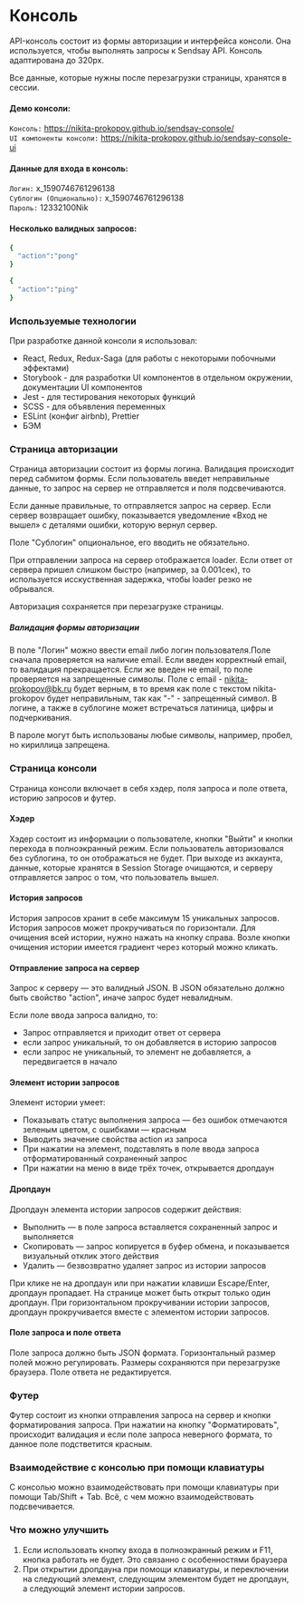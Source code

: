 # Консоль

API-консоль состоит из формы авторизации и интерфейса консоли. Она используется, чтобы выполнять запросы к Sendsay API. Консоль адаптирована до 320px.

Все данные, которые нужны после перезагрузки страницы, хранятся в сессии.


#### Демо консоли:

`Консоль:` https://nikita-prokopov.github.io/sendsay-console/  
`UI компоненты консоли:` https://nikita-prokopov.github.io/sendsay-console-ui  

#### Данные для входа в консоль:

`Логин:` x_1590746761296138  
`Сублогин (Опционально):` x_1590746761296138  
`Пароль:` 12332100Nik  

#### Несколько валидных запросов:

```sh
{
  "action":"pong"
}
```

```sh
{
  "action":"ping"
}
```

### Используемые технологии

При разработке данной консоли я использовал:

- React, Redux, Redux-Saga (для работы с некоторыми побочными эффектами)
- Storybook - для разработки UI компонентов в отдельном окружении, документации UI компонентов
- Jest - для тестирования некоторых функций
- SCSS - для объявления переменных
- ESLint (конфиг airbnb), Prettier
- БЭМ

### Страница авторизации

Страница авторизации состоит из формы логина. Валидация происходит перед сабмитом формы. Если пользователь введет неправильные данные, то запрос на сервер не отправляется и поля подсвечиваются.


Если данные правильные, то отправляется запрос на сервер. Если сервер возвращает ошибку, показывается уведомление «Вход не вышел» с деталями ошибки, которую вернул сервер.


Поле "Сублогин" опциональное, его вводить не обязательно.

При отправлении запроса на сервер отображается loader. Если ответ от сервера пришел слишком быстро (например, за 0.001сек), то используется исскуственная задержка, чтобы loader резко не обрывался.

Авторизация сохраняется при перезагрузке страницы.

##### Валидация формы авторизации

В поле "Логин" можно ввести email либо логин пользователя.Поле сначала проверяется на наличие email. Если введен корректный email, то валидация прекращается. Если же введен не email, то поле проверяется на запрещенные символы. Поле с email - nikita-prokopov@bk.ru будет верным, в то время как поле с текстом nikita-prokopov будет неправильным, так как "-" - запрещенный символ. В логине, а также в сублогине может встречаться латиница, цифры и подчеркивания.

В пароле могут быть использованы любые символы, например, пробел, но кириллица запрещена.

### Страница консоли

Страница консоли включает в себя хэдер, поля запроса и поле ответа, историю запросов и футер.

#### Хэдер

Хэдер состоит из информации о пользователе, кнопки "Выйти" и кнопки перехода в полноэкранный режим. Если пользователь авторизовался без сублогина, то он отображаться не будет. При выходе из аккаунта, данные, которые хранятся в Session Storage очищаются, и серверу отправляется запрос о том, что пользователь вышел.


#### История запросов

История запросов хранит в себе максимум 15 уникальных запросов. История запросов может прокручиваться по горизонтали. Для очищения всей истории, нужно нажать на кнопку справа.
Возле кнопки очищения истории имеется градиент через который можно кликать.


#### Отправление запроса на сервер

Запрос к серверу — это валидный JSON. В JSON обязательно должно быть свойство "action", иначе запрос будет невалидным.


Если поле ввода запроса валидно, то:

- Запрос отправляется и приходит ответ от сервера
- если запрос уникальный, то он добавляется в историю запросов
- если запрос не уникальный, то элемент не добавляется, а передвигается в начало

#### Элемент истории запросов

Элемент истории умеет:

- Показывать статус выполнения запроса — без ошибок отмечаются зеленым цветом, с ошибками — красным
- Выводить значение свойства action из запроса
- При нажатии на элемент, подставлять в поле ввода запроса отформатированный сохраненный запрос
- При нажатии на меню в виде трёх точек, открывается дропдаун

#### Дропдаун

Дропдаун элемента истории запросов содержит действия:

- Выполнить — в поле запроса вставляется сохраненный запрос и выполняется
- Скопировать — запрос копируется в буфер обмена, и показывается визуальный отклик этого действия
- Удалить — безвозвратно удаляет запрос из истории запросов

При клике не на дропдаун или при нажатии клавиши Escape/Enter, дропдаун пропадает. На странице может быть открыт только один дропдаун. При горизонтальном прокручивании истории запросов, дропдаун прокручивается вместе с элементом истории запросов.

#### Поле запроса и поле ответа

Поле запроса должно быть JSON формата. Горизонтальный размер полей можно регулировать. Размеры сохраняются при перезагрузке браузера. Поле ответа не редактируется.

### Футер


Футер состоит из кнопки отправления запроса на сервер и кнопки форматирования запроса. При нажатии на кнопку "Форматировать", происходит валидация и если поле запроса неверного формата, то данное поле подстветится красным.


### Взаимодействие с консолью при помощи клавиатуры

С консолью можно взаимодействовать при помощи клавиатуры при помощи Tab/Shift + Tab. Всё, с чем можно взаимодействовать подсвечивается.

### Что можно улучшить

1. Если использовать кнопку входа в полноэкранный режим и F11, кнопка работать не будет. Это связанно с особенностями браузера
2. При открытии дропдауна при помощи клавиатуры, и переключении на следующий элемент, следующим элементом будет не дропдаун, а следующий элемент истории запросов.
